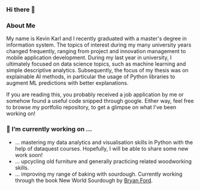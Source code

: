 ### Hi there 👋

### About Me
My name is Kevin Karl and I recently graduated with a master's degree in information system. The topics of interest during my many university years changed frequently, ranging from project and innovation management to mobile application development. During my last year in university, I ultimately focused on data science topics, such as machine learning and simple descriptive analytics. Subsequently, the focus of my thesis was on explainable AI methods, in particular the usage of Python libraries to augment ML predictions with better explanations.

If you are reading this, you probably received a job application by me or somehow found a useful code snipped through google. Either way, feel free to browse my portfolio repository, to get a glimpse on what I've been working on!

### 🔭 I’m currently working on ...

- ... mastering my data analytics and visualisation skills in Python with the help of dataquest courses. Hopefully, I will be able to share some new work soon!
- ... upcycling old furniture and generally practicing related woodworking skills.
- ... improving my range of baking with sourdough. Currently working through the book New World Sourdough by [Bryan Ford](https://www.artisanbryan.com/). 



<!--
**kvn23/kvn23** is a ✨ _special_ ✨ repository because its `README.md` (this file) appears on your GitHub profile.

Here are some ideas to get you started:

- 🔭 I’m currently working on ...
- 🌱 I’m currently learning ...
- 👯 I’m looking to collaborate on ...
- 🤔 I’m looking for help with ...
- 💬 Ask me about ...
- 📫 How to reach me: ...
- 😄 Pronouns: ...
- ⚡ Fun fact: ...
-->
